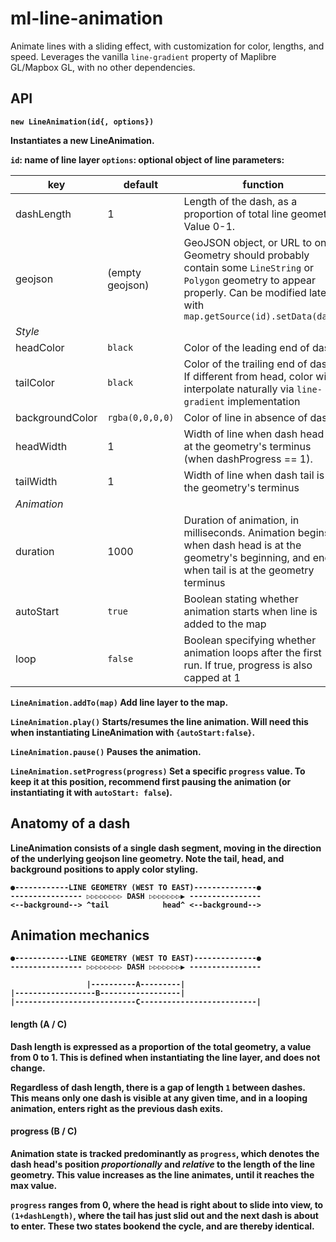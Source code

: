 
  

# ml-line-animation

  

Animate lines with a sliding effect, with customization for color, lengths, and speed. Leverages the vanilla `line-gradient` property of Maplibre GL/Mapbox GL, with no other dependencies.

  

## API


<b>`new LineAnimation(id{, options})`

  

Instantiates a new LineAnimation.

`id`: name of line layer
`options`: optional object of line parameters:

  

| key | default | function|
|--|--|--|
| dashLength | 1 | Length of the dash, as a proportion of total line geometry. Value 0-1.|
| geojson | (empty geojson) | GeoJSON object, or URL to one. Geometry should probably contain some `LineString` or `Polygon` geometry to appear properly. Can be modified later with `map.getSource(id).setData(data)`|
|<i>Style|
| headColor | `black` | Color of the leading end of dash |
| tailColor | `black` | Color of the trailing end of dash. If different from head, color will interpolate naturally via `line-gradient` implementation |
| backgroundColor | `rgba(0,0,0,0)` | Color of line in absence of dash|
| headWidth | 1 | Width of line when dash head is at the geometry's terminus (when dashProgress == 1). |
| tailWidth | 1 | Width of line when dash tail is at the geometry's terminus |
|<i>Animation|
| duration | 1000 | Duration of animation, in milliseconds. Animation begins when dash head is at the geometry's beginning, and ends when tail is at the geometry terminus|
| autoStart | `true` | Boolean stating whether animation starts when line is added to the map |
| loop | `false` | Boolean specifying whether animation loops after the first run. If true, progress is also capped at 1 |

<b>`LineAnimation.addTo(map)`</b>
Add line layer to the map.

<b>`LineAnimation.play()`</b>
Starts/resumes the line animation. Will need this when instantiating LineAnimation with `{autoStart:false}`.

<b>`LineAnimation.pause()`</b>
Pauses the animation.

<b>`LineAnimation.setProgress(progress)`</b>
Set a specific `progress` value. To keep it at this position, recommend first pausing the animation (or instantiating it with `autoStart: false`).

  

## Anatomy of a dash

LineAnimation consists of a single dash segment, moving in the direction of the underlying geojson line geometry. Note the tail, head, and background positions to apply color styling.
```
●------------LINE GEOMETRY (WEST TO EAST)--------------●
---------------- ▷▷▷▷▷▷▷▷ DASH ▷▷▷▷▷▷▷▶ ----------------
<--background--> ^tail            head^ <--background-->
```

## Animation mechanics

```		 
●------------LINE GEOMETRY (WEST TO EAST)--------------●
---------------- ▷▷▷▷▷▷▷▷ DASH ▷▷▷▷▷▷▷▶ ----------------

                 |----------A---------|			 
|------------------B------------------|			 
|---------------------------C--------------------------|	
```




#### length (A / C)

Dash length is expressed as a proportion of the total geometry, a value from 0 to 1. This is defined when instantiating the line layer, and does not change.

Regardless of dash length, there is a gap of length `1` between dashes. This means only one dash is visible at any given time, and in a looping animation, enters right as the previous dash exits.

  

#### progress (B / C)

Animation state is tracked predominantly as `progress`, which denotes the dash head's position <i>proportionally</i> and <i>relative</i> to the length of the line geometry. This value increases as the line animates, until it reaches the max value.

`progress` ranges from 0, where the head is right about to slide into view, to `(1+dashLength)`, where the tail has just slid out and the next dash is about to enter. These two states bookend the cycle, and are thereby identical.

  